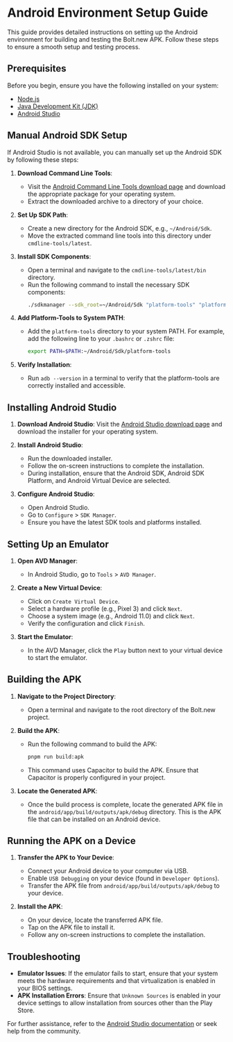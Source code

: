 # Android Environment Setup Guide

This guide provides detailed instructions on setting up the Android environment for building and testing the Bolt.new APK. Follow these steps to ensure a smooth setup and testing process.

## Prerequisites

Before you begin, ensure you have the following installed on your system:

- [Node.js](https://nodejs.org/en/download/)
- [Java Development Kit (JDK)](https://www.oracle.com/java/technologies/javase-jdk11-downloads.html)
- [Android Studio](https://developer.android.com/studio)

## Manual Android SDK Setup

If Android Studio is not available, you can manually set up the Android SDK by following these steps:

1. **Download Command Line Tools**:
   - Visit the [Android Command Line Tools download page](https://developer.android.com/studio#command-tools) and download the appropriate package for your operating system.
   - Extract the downloaded archive to a directory of your choice.

2. **Set Up SDK Path**:
   - Create a new directory for the Android SDK, e.g., `~/Android/Sdk`.
   - Move the extracted command line tools into this directory under `cmdline-tools/latest`.

3. **Install SDK Components**:
   - Open a terminal and navigate to the `cmdline-tools/latest/bin` directory.
   - Run the following command to install the necessary SDK components:
     ```bash
     ./sdkmanager --sdk_root=~/Android/Sdk "platform-tools" "platforms;android-30" "build-tools;30.0.3"
     ```

4. **Add Platform-Tools to System PATH**:
   - Add the `platform-tools` directory to your system PATH. For example, add the following line to your `.bashrc` or `.zshrc` file:
     ```bash
     export PATH=$PATH:~/Android/Sdk/platform-tools
     ```

5. **Verify Installation**:
   - Run `adb --version` in a terminal to verify that the platform-tools are correctly installed and accessible.

## Installing Android Studio

1. **Download Android Studio**: Visit the [Android Studio download page](https://developer.android.com/studio) and download the installer for your operating system.

2. **Install Android Studio**:
   - Run the downloaded installer.
   - Follow the on-screen instructions to complete the installation.
   - During installation, ensure that the Android SDK, Android SDK Platform, and Android Virtual Device are selected.

3. **Configure Android Studio**:
   - Open Android Studio.
   - Go to `Configure` > `SDK Manager`.
   - Ensure you have the latest SDK tools and platforms installed.

## Setting Up an Emulator

1. **Open AVD Manager**:
   - In Android Studio, go to `Tools` > `AVD Manager`.

2. **Create a New Virtual Device**:
   - Click on `Create Virtual Device`.
   - Select a hardware profile (e.g., Pixel 3) and click `Next`.
   - Choose a system image (e.g., Android 11.0) and click `Next`.
   - Verify the configuration and click `Finish`.

3. **Start the Emulator**:
   - In the AVD Manager, click the `Play` button next to your virtual device to start the emulator.

## Building the APK

1. **Navigate to the Project Directory**:
   - Open a terminal and navigate to the root directory of the Bolt.new project.

2. **Build the APK**:
   - Run the following command to build the APK:
     ```bash
     pnpm run build:apk
     ```
   - This command uses Capacitor to build the APK. Ensure that Capacitor is properly configured in your project.
   
3. **Locate the Generated APK**:
   - Once the build process is complete, locate the generated APK file in the `android/app/build/outputs/apk/debug` directory. This is the APK file that can be installed on an Android device.

## Running the APK on a Device

1. **Transfer the APK to Your Device**:
   - Connect your Android device to your computer via USB.
   - Enable `USB Debugging` on your device (found in `Developer Options`).
   - Transfer the APK file from `android/app/build/outputs/apk/debug` to your device.

2. **Install the APK**:
   - On your device, locate the transferred APK file.
   - Tap on the APK file to install it.
   - Follow any on-screen instructions to complete the installation.

## Troubleshooting

- **Emulator Issues**: If the emulator fails to start, ensure that your system meets the hardware requirements and that virtualization is enabled in your BIOS settings.
- **APK Installation Errors**: Ensure that `Unknown Sources` is enabled in your device settings to allow installation from sources other than the Play Store.

For further assistance, refer to the [Android Studio documentation](https://developer.android.com/studio/intro) or seek help from the community.
